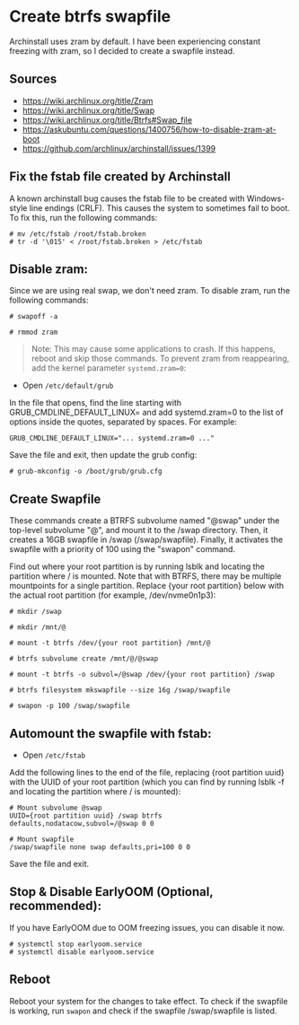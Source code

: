 # Create btrfs swapfile
Archinstall uses zram by default. I have been experiencing constant freezing with zram, so I decided to create a swapfile instead.

## Sources
- <https://wiki.archlinux.org/title/Zram>
- <https://wiki.archlinux.org/title/Swap>
- <https://wiki.archlinux.org/title/Btrfs#Swap_file>
- <https://askubuntu.com/questions/1400756/how-to-disable-zram-at-boot>
- <https://github.com/archlinux/archinstall/issues/1399>

## Fix the fstab file created by Archinstall
A known archinstall bug causes the fstab file to be created with Windows-style line endings (CRLF). This causes the system to sometimes fail to boot. To fix this, run the following commands:
```
# mv /etc/fstab /root/fstab.broken
# tr -d '\015' < /root/fstab.broken > /etc/fstab
```
## Disable zram:
Since we are using real swap, we don't need zram. To disable zram, run the following commands:
```
# swapoff -a

# rmmod zram
```
> Note: This may cause some applications to crash. If this happens, reboot and skip those commands.
To prevent zram from reappearing, add the kernel parameter `systemd.zram=0`:
- Open `/etc/default/grub`

In the file that opens, find the line starting with GRUB_CMDLINE_DEFAULT_LINUX= and add systemd.zram=0 to the list of options inside the quotes, separated by spaces. For example:
```
GRUB_CMDLINE_DEFAULT_LINUX="... systemd.zram=0 ..."
```
Save the file and exit, then update the grub config:
```
# grub-mkconfig -o /boot/grub/grub.cfg
```
## Create Swapfile
These commands create a BTRFS subvolume named "@swap" under the top-level subvolume "@", and mount it to the /swap directory. Then, it creates a 16GB swapfile in /swap (/swap/swapfile). Finally, it activates the swapfile with a priority of 100 using the "swapon" command.

Find out where your root partition is by running lsblk and locating the partition where / is mounted. Note that with BTRFS, there may be multiple mountpoints for a single partition. Replace {your root partition} below with the actual root partition (for example, /dev/nvme0n1p3):
```
# mkdir /swap

# mkdir /mnt/@

# mount -t btrfs /dev/{your root partition} /mnt/@

# btrfs subvolume create /mnt/@/@swap

# mount -t btrfs -o subvol=/@swap /dev/{your root partition} /swap

# btrfs filesystem mkswapfile --size 16g /swap/swapfile

# swapon -p 100 /swap/swapfile
```
## Automount the swapfile with fstab:
- Open `/etc/fstab`

Add the following lines to the end of the file, replacing {root partition uuid} with the UUID of your root partition (which you can find by running lsblk -f and locating the partition where / is mounted):
```
# Mount subvolume @swap
UUID={root partition uuid} /swap btrfs defaults,nodatacow,subvol=/@swap 0 0

# Mount swapfile
/swap/swapfile none swap defaults,pri=100 0 0
```
Save the file and exit.

## Stop & Disable EarlyOOM (Optional, recommended):
If you have EarlyOOM due to OOM freezing issues, you can disable it now.
```
# systemctl stop earlyoom.service
# systemctl disable earlyoom.service
```
## Reboot
Reboot your system for the changes to take effect.
To check if the swapfile is working, run `swapon` and check if the swapfile /swap/swapfile is listed.
